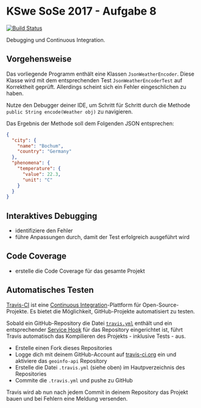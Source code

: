 # KSwe SoSe 2017 - Aufgabe 8
[![Build Status](https://travis-ci.org/annettebecker/geoinfo-api.svg?branch=master)](https://travis-ci.org/annettebecker/geoinfo-api)

Debugging und Continuous Integration.

## Vorgehensweise

Das vorliegende Programm enthält eine Klassen `JsonWeatherEncoder`. Diese
Klasse wird mit dem entsprechenden Test `JsonWeatherEncoderTest` auf Korrektheit
geprüft. Allerdings scheint sich ein Fehler eingeschlichen zu haben.

Nutze den Debugger deiner IDE, um Schritt für Schritt durch die Methode
`public String encode(Weather obj)` zu navigieren.

Das Ergebnis der Methode soll dem Folgenden JSON entsprechen:

```json
{
  "city": {
    "name": "Bochum",
    "country": "Germany"
  },
  "phenomena": {
    "temperature": {
      "value": 22.3,
      "unit": "C"
    }
  }
}
```

## Interaktives Debugging

* identifiziere den Fehler
* führe Anpassungen durch, damit der Test erfolgreich ausgeführt wird

## Code Coverage

* erstelle die Code Coverage für das gesamte Projekt

## Automatisches Testen

[Travis-CI](https://travis-ci.org/) ist eine [Continuous
Integration](https://de.wikipedia.org/wiki/Kontinuierliche_Integration)-Plattform
für Open-Source-Projekte. Es bietet die Möglichkeit, GitHub-Projekte
automatisiert zu testen.

Sobald ein GitHub-Repository die Datei
[`travis.yml`](https://docs.travis-ci.com/user/getting-started/) enthält
und ein entsprechender
[Service Hook](https://www.objc.io/issues/6-build-tools/travis-ci/#link-travis-and-github)
für das Repository eingerichtet ist, führt Travis automatisch das Kompilieren
des Projekts - inklusive Tests - aus.

* Erstelle einen Fork dieses Repositories
* Logge dich mit deinem GitHub-Account auf [travis-ci.org](https://travis-ci.org/)
ein und aktiviere das `geoinfo-api` Repository
* Erstelle die Datei `.travis.yml` (siehe oben) im Hautpverzeichnis des
Repositories
* Commite die `.travis.yml` und pushe zu GitHub

Travis wird ab nun nach jedem Commit in deinem Repository das Projekt bauen
und bei Fehlern eine Meldung versenden.
